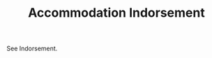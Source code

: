 ---
title: Accommodation Indorsement
letter: A
permalink: "/definitions/bld-accommodation-indorsement.html"
body: See Indorsement.
published_at: '2018-07-07'
source: Black's Law Dictionary 2nd Ed (1910)
layout: post
---